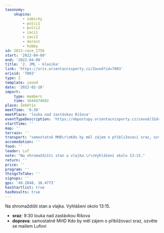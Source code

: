 ```yaml
---
taxonomy:
    skupina:
        - zabicky
        - pulci1
        - pulci2
        - zaci1
        - zaci2
        - dorost
        - hobby
id: 2022-race_1756
start: '2022-04-09'
end: '2022-04-09'
title: '2. JML - klasika'
link: 'https://oris.orientacnisporty.cz/Zavod?id=7003'
orisid: '7003'
type: Z
template: zavod
date: '2022-02-10'
import:
    type: members
    time: 1644474602
place: Žebětín
meetTime: '9:30'
meetPlace: 'louka nad zastávkou Ríšova'
eventTypeDescription: 'https://obpostupy.orientacnisporty.cz/zavod/31dc15305eb845119bd5519ca8008875'
startTime: ''
map: ''
terrain: ''
transport: "samostatně MHD\r\nKdo by měl zájem o přibližovací sraz, ozvěte se mailem Lufovi"
accomodation: ''
food: ''
leader: Luf
note: "Na shromaždišti stan a vlajka.\r\nVyhlášení okolo 13:15."
return: ''
price: ''
program: ''
thingsToTake: ''
signups: ''
gps: '49.2048, 16.4773'
hasStartlist: true
hasResults: true
---
```


Na shromaždišti stan a vlajka.
Vyhlášení okolo 13:15.
* **sraz**: 9:30 louka nad zastávkou Ríšova
* **doprava**: samostatně MHD
Kdo by měl zájem o přibližovací sraz, ozvěte se mailem Lufovi
